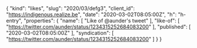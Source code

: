 {
  "kind": "likes",
  "slug": "2020/03/defg3",
  "client_id": "https://indigenous.realize.be",
  "date": "2020-03-02T08:05:00Z",
  "h": "h-entry",
  "properties": {
    "name": [
      "Like of @aunder's tweet"
    ],
    "like-of": [
      "https://twitter.com/aunder/status/1234315252684083200"
    ],
    "published": [
      "2020-03-02T08:05:00Z"
    ],
    "syndication": [
      "https://twitter.com/aunder/status/1234315252684083200"
    ]
  }
}
